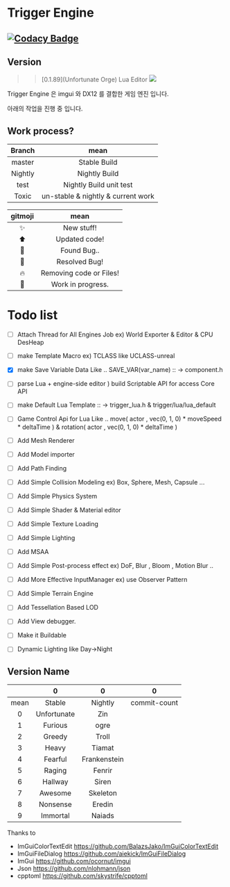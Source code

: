 # Trigger Engine 

## [![Codacy Badge](https://api.codacy.com/project/badge/Grade/a1dc6b1d49334d82a047f052b49521ff)](https://www.codacy.com/app/ToxicTrigger/trigger?utm_source=github.com&amp;utm_medium=referral&amp;utm_content=ToxicTrigger/trigger&amp;utm_campaign=Badge_Grade)


## Version
>>[0.1.89](Unfortunate Orge) Lua Editor
>>![](https://github.com/ToxicTrigger/trigger/blob/Toxic/image/0.1.89.gif)

Trigger Engine 은 imgui 와 DX12 를 결합한 게임 엔진 입니다.

아래의 작업을 진행 중 입니다. 


## Work process?

| Branch  |                mean                |
| :-----: | :--------------------------------: |
| master  |            Stable Build            |
| Nightly |           Nightly Build            |
|   test  |      Nightly Build unit test       |
|  Toxic  | un-stable & nightly & current work |

|    gitmoji     |          mean           |
| :------------: | :---------------------: |
|   :sparkles:   |       New stuff!        |
|   :arrow_up:   |      Updated code!      |
|     :bug:      |       Found Bug..       |
|    :wrench:    |      Resolved Bug!      |
|     :fire:     | Removing code or Files! |
| :construction: |    Work in progress.    |

# Todo list

- [ ] Attach Thread for All Engines Job ex) World Exporter & Editor & CPU DesHeap 
- [ ] make Template Macro ex) TCLASS like UCLASS-unreal
- [x] make Save Variable Data Like .. SAVE_VAR(var_name) :: -> component.h 
- [ ] parse Lua + engine-side editor ) build Scriptable API for access Core API
- [ ] make Default Lua Template :: -> trigger_lua.h & trigger/lua/lua_default
- [ ] Game Control Api for Lua Like .. move( actor , vec(0, 1, 0) * moveSpeed * deltaTime ) & rotation( actor , vec(0, 1, 0) * deltaTime )
- [ ] Add Mesh Renderer 
- [ ] Add Model importer
- [ ] Add Path Finding 
- [ ] Add Simple Collision Modeling ex) Box, Sphere, Mesh, Capsule ... 
- [ ] Add Simple Physics System
- [ ] Add Simple Shader & Material editor
- [ ] Add Simple Texture Loading 
- [ ] Add Simple Lighting 
- [ ] Add MSAA
- [ ] Add Simple Post-process effect ex) DoF, Blur , Bloom , Motion Blur .. 
- [ ] Add More Effective InputManager ex) use Observer Pattern
- [ ] Add Simple Terrain Engine 
- [ ] Add Tessellation Based LOD
- [ ] Add View debugger.
- [ ] Make it Buildable
- [ ] Dynamic Lighting like Day->Night 



## Version Name

|      |      0      |      0       |      0       |
| :--: | :---------: | :----------: | :----------: |
| mean |   Stable    |   Nightly    | commit-count |
|  0   | Unfortunate |     Zin      |              |
|  1   |   Furious   |     ogre     |              |
|  2   |   Greedy    |    Troll     |              |
|  3   |    Heavy    |    Tiamat    |              |
|  4   |   Fearful   | Frankenstein |              |
|  5   |   Raging    |    Fenrir    |              |
|  6   |   Hallway   |    Siren     |              |
|  7   |   Awesome   |   Skeleton   |              |
|  8   |  Nonsense   |    Eredin    |              |
|  9   |  Immortal   |    Naiads    |              |



Thanks to
- ImGuiColorTextEdit https://github.com/BalazsJako/ImGuiColorTextEdit
- ImGuiFileDialog  https://github.com/aiekick/ImGuiFileDialog
- ImGui https://github.com/ocornut/imgui
- Json https://github.com/nlohmann/json
- cpptoml https://github.com/skystrife/cpptoml
